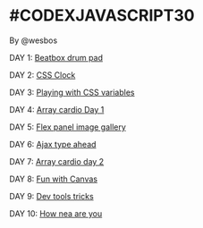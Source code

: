 # #CODEXJAVASCRIPT30
By @wesbos




DAY 1: [Beatbox drum pad](https://sebarz.github.io/javascript-30/Beatbox/)

DAY 2: [CSS Clock](https://sebarz.github.io/javascript-30/clock)

DAY 3: [Playing with CSS variables](https://sebarz.github.io/javascript-30/CSSvariables)

DAY 4: [Array cardio Day 1](https://sebarz.github.io/javascript-30/cardioDay1)

DAY 5: [Flex panel image gallery](https://sebarz.github.io/javascript-30/flexPanelGallery)

DAY 6: [Ajax type ahead](https://sebarz.github.io/javascript-30/typeAhead)

DAY 7: [Array cardio day 2](https://sebarz.github.io/javascript-30/cardioDay2)

DAY 8: [Fun with Canvas](https://sebarz.github.io/javascript-30/canvas)

DAY 9: [Dev tools tricks](https://sebarz.github.io/javascript-30/devTools)

DAY 10: [How nea are you](https://sebarz.github.io/javascript-30/howNea)